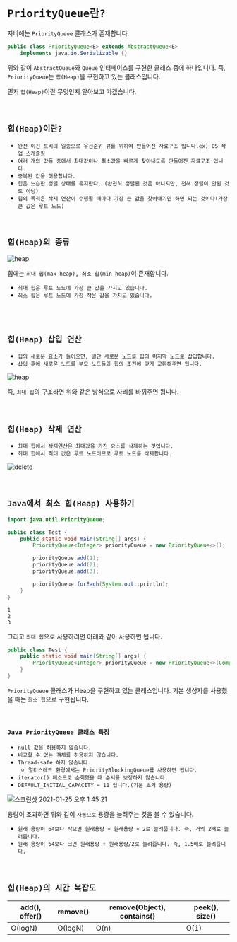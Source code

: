 # `PriorityQueue란?`

자바에는 `PriorityQueue` 클래스가 존재합니다.

```java
public class PriorityQueue<E> extends AbstractQueue<E>
    implements java.io.Serializable {}
```

위와 같이 `AbstractQueue`와 `Queue` 인터페이스를 구현한 클래스 중에 하나입니다. 즉, `PriorityQueue`는 `힙(Heap)`을 구현하고 있는 클래스입니다. 

먼저 `힙(Heap)`이란 무엇인지 알아보고 가겠습니다. 

<br>

## `힙(Heap)이란?`
 
- `완전 이진 트리의 일종으로 우선순위 큐를 위하여 만들어진 자료구조 입니다.ex) OS 작업 스케쥴링`
- `여러 개의 값들 중에서 최대값이나 최소값을 빠르게 찾아내도록 만들어진 자료구조 입니다.`
- `중복된 값을 허용합니다.`
- `힙은 느슨한 정렬 상태를 유지한다. (완전히 정렬된 것은 아니지만, 전혀 정렬이 안된 것도 아님)`
- `힙의 목적은 삭제 연산이 수행될 때마다 가장 큰 값을 찾아내기만 하면 되는 것이다(가장 큰 값은 루트 노드)`

<br>

## `힙(Heap)의 종류`

![heap](https://img1.daumcdn.net/thumb/R1280x0/?scode=mtistory2&fname=https%3A%2F%2Fblog.kakaocdn.net%2Fdn%2FCRFEy%2FbtqAQ4f5oow%2FtukgTGyHgLxmXLptx5mNEk%2Fimg.png)

힙에는 `최대 힙(max heap), 최소 힙(min heap)`이 존재합니다. 

- `최대 힙은 루트 노드에 가장 큰 값을 가지고 있습니다.` 
- `최소 힙은 루트 노드에 가장 작은 값을 가지고 있습니다.`

<br>

<br>

## `힙(Heap) 삽입 연산`

- `힙의 새로운 요소가 들어오면, 일단 새로운 노드를 힙의 마지막 노드로 삽입합니다.`
- `삽입 후에 새로운 노드를 부모 노드들과 힙의 조건에 맞게 교환해주면 됩니다.`

![heap](https://img1.daumcdn.net/thumb/R1280x0/?scode=mtistory2&fname=https%3A%2F%2Fblog.kakaocdn.net%2Fdn%2FnJZPN%2FbtqASy8B59k%2F8S0hi1P1HRKanEKbVDYB9k%2Fimg.png)

즉, `최대 힙`의 구조라면 위와 같은 방식으로 자리를 바꿔주면 됩니다. 

<br>

## `힙(Heap) 삭제 연산`

- `최대 힙에서 삭제연산은 최대값을 가진 요소를 삭제하는 것입니다.`
- `최대 힙에서 최대 값은 루트 노드이므로 루트 노드를 삭제합니다.`

![delete](https://img1.daumcdn.net/thumb/R1280x0/?scode=mtistory2&fname=https%3A%2F%2Fblog.kakaocdn.net%2Fdn%2FCYgd0%2FbtqBg8gU4WA%2FNXtuOb0W2x2ZSj42TKKqE0%2Fimg.png)

<br>

## `Java에서 최소 힙(Heap) 사용하기`

```java
import java.util.PriorityQueue;

public class Test {
    public static void main(String[] args) {
        PriorityQueue<Integer> priorityQueue = new PriorityQueue<>();

        priorityQueue.add(1);
        priorityQueue.add(2);
        priorityQueue.add(3);

        priorityQueue.forEach(System.out::println);
    }
}
```
```
1
2
3
```

그리고 `최대 힙`으로 사용하려면 아래와 같이 사용하면 됩니다. 

```java
public class Test {
    public static void main(String[] args) {
        PriorityQueue<Integer> priorityQueue = new PriorityQueue<>(Comparator.reverseOrder());
    }
}
```


`PriorityQueue` 클래스가 Heap을 구현하고 있는 클래스입니다. 기본 생성자를 사용했을 때는 `최소 힙`으로 구현됩니다. 

<br>

### `Java PriorityQueue 클래스 특징`

- `null 값을 허용하지 않습니다.`
- `비교할 수 없는 객체를 허용하지 않습니다.`
- `Thread-safe 하지 않습니다.`
    - `멀티스레드 환경에서는 PriorityBlockingQueue를 사용하면 됩니다.`
- `iterator() 메소드로 순회했을 때 순서를 보장하지 않습니다.`
- `DEFAULT_INITIAL_CAPACITY = 11 입니다.(기본 초기 용량)`

![스크린샷 2021-01-25 오후 1 45 21](https://user-images.githubusercontent.com/45676906/105662716-c5a6ea80-5f13-11eb-8079-dc964abd619b.png)

용량이 초과하면 위와 같이 `자동으로` 용량을 늘려주는 것을 볼 수 있습니다. 

- `원래 용량이 64보다 작으면 원래용량 + 원래용량 + 2로 늘려줍니다. 즉, 거의 2배로 늘려줍니다.`
- `원래 용량이 64보다 크면 원래용량 + 원래용량/2로 늘려줍니다. 즉, 1.5배로 늘려줍니다.`

<br>

## `힙(Heap)의 시간 복잡도`

|add(), offer()|remove()|remove(Object), contains()|peek(), size()|
|-------|-----|-----|------|
|O(logN)|O(logN)|O(n)|O(1)|
